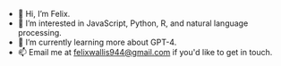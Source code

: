 - 👋 Hi, I’m Felix.
- 👀 I’m interested in JavaScript, Python, R, and natural language processing.
- 🌱 I’m currently learning more about GPT-4.
- 📫 Email me at felixwallis944@gmail.com if you'd like to get in touch. 

<!---
felixwallis/felixwallis is a ✨ special ✨ repository because its `README.md` (this file) appears on your GitHub profile.
You can click the Preview link to take a look at your changes.
--->
